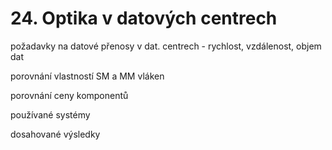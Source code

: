 # 24. Optika v datových centrech

požadavky na datové přenosy v dat. centrech - rychlost, vzdálenost, objem dat  

porovnání vlastností SM a MM vláken  

porovnání ceny komponentů  

používané systémy 

dosahované výsledky  
